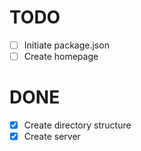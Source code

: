 # TODO

  - [ ] Initiate package.json
  - [ ] Create homepage

# DONE
  - [x] Create directory structure
  - [x] Create server
